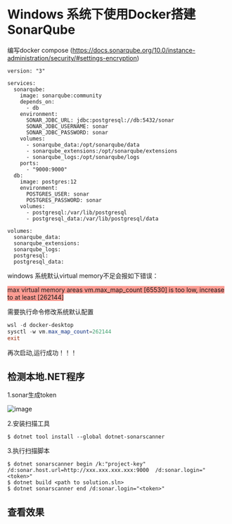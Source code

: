 # Windows 系统下使用Docker搭建SonarQube

编写docker compose  (https://docs.sonarqube.org/10.0/instance-administration/security/#settings-encryption)

```YML
version: "3"

services:
  sonarqube:
    image: sonarqube:community
    depends_on:
      - db
    environment:
      SONAR_JDBC_URL: jdbc:postgresql://db:5432/sonar
      SONAR_JDBC_USERNAME: sonar
      SONAR_JDBC_PASSWORD: sonar
    volumes:
      - sonarqube_data:/opt/sonarqube/data
      - sonarqube_extensions:/opt/sonarqube/extensions
      - sonarqube_logs:/opt/sonarqube/logs
    ports:
      - "9000:9000"
  db:
    image: postgres:12
    environment:
      POSTGRES_USER: sonar
      POSTGRES_PASSWORD: sonar
    volumes:
      - postgresql:/var/lib/postgresql
      - postgresql_data:/var/lib/postgresql/data

volumes:
  sonarqube_data:
  sonarqube_extensions:
  sonarqube_logs:
  postgresql:
  postgresql_data:
  ```
  
  windows 系统默认virtual memory不足会报如下错误：  

  <span style="background-color: #fc9c93;">max virtual memory areas vm.max_map_count [65530] is too low, increase to at least [262144]</span>
  
  需要执行命令修改系统默认配置
  ```powershell
  wsl -d docker-desktop
  sysctl -w vm.max_map_count=262144
  exit
  ```
  再次启动,运行成功！！！

## 检测本地.NET程序
1.sonar生成token

  ![image](https://user-images.githubusercontent.com/13936681/236361558-c79c4435-f686-44d6-8286-96995bd6be4e.png)
  
2.安装扫描工具
  ```
  $ dotnet tool install --global dotnet-sonarscanner
  ```
3.执行扫描脚本
  ```
  $ dotnet sonarscanner begin /k:"project-key" /d:sonar.host.url=http://xxx.xxx.xxx.xxx:9000  /d:sonar.login="<token>"
  $ dotnet build <path to solution.sln>
  $ dotnet sonarscanner end /d:sonar.login="<token>"
  ```
  ## 查看效果

